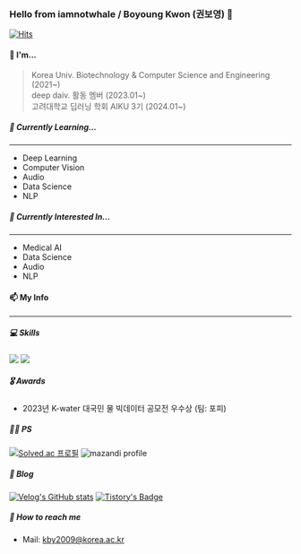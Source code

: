 ### Hello from iamnotwhale / Boyoung Kwon (권보영) 🐳 
[![Hits](https://hits.seeyoufarm.com/api/count/incr/badge.svg?url=https%3A%2F%2Fgithub.com%2Fiamnotwhale&count_bg=%23AAD4ED&title_bg=%23555555&icon=&icon_color=%23E7E7E7&title=hits&edge_flat=false)](https://hits.seeyoufarm.com)


#### 🐳 I'm...
> Korea Univ. Biotechnology & Computer Science and Engineering (2021~) <br> deep daiv. 활동 멤버 (2023.01~) <br> 고려대학교 딥러닝 학회 AIKU 3기 (2024.01~)

##### 🌱 Currently Learning...
___
- Deep Learning
- Computer Vision
- Audio
- Data Science
- NLP

##### 🔭 Currently Interested In...
___
- Medical AI
- Data Science
- Audio
- NLP

#### 📫 My Info
___
##### 💻 Skills
<img src="https://img.shields.io/badge/Python-3776AB?style=for-the-badge&logo=Python&logoColor=white"> <img src="https://img.shields.io/badge/C-A8B9CC?style=for-the-badge&logo=C&logoColor=white"/>


##### 🎖️ Awards
- 2023년 K-water 대국민 물 빅데이터 공모전 우수상 (팀: 포피)

##### 👩‍💻 PS
[![Solved.ac 프로필](http://mazassumnida.wtf/api/generate_badge?boj=kby2009)](https://solved.ac/kby2009)
![mazandi profile](http://mazandi.herokuapp.com/api?handle=kby2009&theme=warm)

##### 📝 Blog
[![Velog's GitHub stats](https://velog-readme-stats.vercel.app/api/badge?name=iamnotwhale)](https://velog.io/@iamnotwhale) 
[![Tistory's Badge](https://github-readme-tistory-card.vercel.app/api/badge?name=iamnotwhale)](https://github.com/loosie/github-readme-tistory-card)

##### 📩 How to reach me
- Mail: kby2009@korea.ac.kr

<!--
**iamnotwhale/iamnotwhale** is a ✨ _special_ ✨ repository because its `README.md` (this file) appears on your GitHub profile.

Here are some ideas to get you started:

- 🔭 I’m currently working on ...
- 🌱 I’m currently learning ...
- 👯 I’m looking to collaborate on ...
- 🤔 I’m looking for help with ...
- 💬 Ask me about ...
- 📫 How to reach me: ...
- 😄 Pronouns: ...
- ⚡ Fun fact: ...
-->
